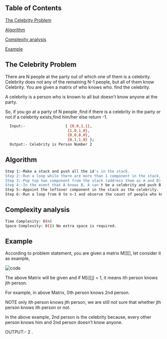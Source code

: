 ## Table of Contents

[The Celebrity Problem](#the-celebrity-problem)

 [Algorithm](#algorithm)


 [Complexity analysis](#complexity-analysis)


 [Example](#example)


## The Celebrity Problem

 There are N people at the party out of which one of them is a celebrity.
 Celebrity does not any of the remaining N-1 people, but all of them know Celebrity.
 You are given a matrix of who knows who. find the celebrity.



 A celebrity is a person who is known to all but doesn't know anyone at the party.

 So, if you go at a party of N people ,find if there is a celebrity in the party or not.if
 a celebrity exists,find him/her else return -1.

```bash
  Input:-                  { {0,0,1,1},
                            {1,0,1,0},
                            {0,0,0,0},
                            {0,1,1,0} };
  Output:- Celebrity is Person Number 2
```


## Algorithm
```bash
Step 1:-Make a stack and push all the id's in the stack.
Step 2:-Run a loop while there are more than 1 component in the stack.
Step 3:-Pop top two component from the stack (address them as A and B)
Step 4:-In the event that A knows B, A can't be a celebrity and push B in stack. Else on the off chance that A doesn't know B, then, at that point, B can't be a celebrity push A in stack.
Step 5:-Appoint the leftover component in the stack as the celebrity.
Step 6:-Run a loop from 0 to n-1 and observe the count of people who knows the VIP and the number of individuals whom the celebrity knows. In the event that the count of people who realizes the celebrity is n-1 and the count of individuals whom the celebrity knows is 0 then return the id of VIP else return - 1.

```
## Complexity analysis

```bash
Time Complexity: O(n)
Space Complexity: O(1) No extra space is required.
```


## Example
According to problem statement, you are given a matrix M[][], let consider it as example,

![code](https://raw.githubusercontent.com/gp919934/Screenshots/main/examples.png?token=GHSAT0AAAAAABSVBUS4LGILYJCWGLOCA4XAYSH53EA)


The above Matrix will be given and if M[i][j] = 1, it means ith person knows jth person.

For example, in above Matrix, 0th person knows 2nd person.

NOTE only ith person knows jth person, we are still not sure that whether jth person knows ith person or not.

In the above example, 2nd person is the celebrity because, every other person knows him and 2nd person doesn’t know anyone.

OUTPUT:- 2 .
